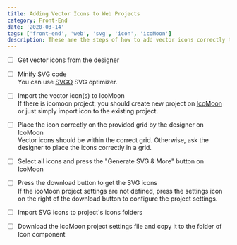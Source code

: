 ```yaml
---
title: Adding Vector Icons to Web Projects
category: Front-End
date: '2020-03-14'
tags: ['front-end', 'web', 'svg', 'icon', 'icoMoon']
description: These are the steps of how to add vector icons correctly to a web project assumed that the project is utilizing SVG sprite.
---
```


- [ ] Get vector icons from the designer

- [ ] Minify SVG code  
You can use [SVGO](https://jakearchibald.github.io/svgomg/) SVG optimizer.

- [ ] Import the vector icon(s) to IcoMoon  
If there is icomoon project, you should create new project on [IcoMoon](https://icomoon.io/app/#/projects) or just simply import icon to the existing project.

- [ ] Place the icon correctly on the provided grid by the designer on IcoMoon  
Vector icons should be within the correct grid. Otherwise, ask the designer to place the icons correctly in a grid.

- [ ] Select all icons and press the "Generate SVG & More" button on IcoMoon

- [ ] Press the download button to get the SVG icons  
If the icoMoon project settings are not defined, press the settings icon on the right of the download button to configure the project settings.

- [ ] Import SVG icons to project's icons folders

- [ ] Download the IcoMoon project settings file and copy it to the folder of Icon component
